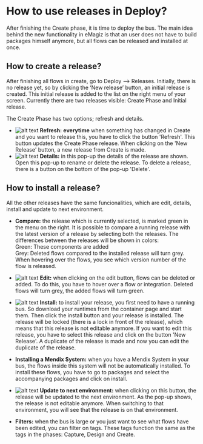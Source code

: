 # How to use releases in Deploy?
After finishing the Create phase, it is time to deploy the bus. The main idea behind the new functionality in eMagiz is that an user does not have to build packages himself anymore, but all flows can be released and installed at once.

## How to create a release?
After finishing all flows in create, go to Deploy --> Releases. Initially, there is no release yet, so by clicking the ‘New release’ button, an initial release is created. This initial release is added to the list on the right menu of your screen. Currently there are two releases visible: Create Phase and Initial release. 

The Create Phase has two options; refresh and details.
- ![alt text](https://github.com/emagiz/emdocs/blob/master/howto/Refresh.JPG) **Refresh:** **everytime** when something has changed in Create and you want to release this, you have to click the button 'Refresh'. This button updates the Create Phase release. When clicking on the 'New Release' button, a new release from Create is made. 
- ![alt text](https://github.com/emagiz/emdocs/blob/master/howto/Details.JPG) **Details:**  in this pop-up the details of the release are shown. Open this pop-up to rename or delete the release. To delete a release, there is a button on the bottom of the pop-up 'Delete'.

## How to install a release?
All the other releases have the same funcionalities, which are edit, details, install and update to next environment.
- **Compare:** the release which is currently selected, is marked green in the menu on the right. It is possible to compare a running release with the latest version of a release by selecting both the releases. The differences between the releases will be shown in colors:\
  Green: These components are added \
  Grey: Deleted flows compared to the installed release will turn grey. \
When hovering over the flows, you see which version number of the flow is released.

- ![alt text](https://github.com/emagiz/emdocs/blob/master/howto/Edit.JPG) **Edit:** when clicking on the edit button, flows can be deleted or added. To do this, you have to hover over a flow or integration. Deleted flows will turn grey, the added flows will turn green.

- ![alt text](https://github.com/emagiz/emdocs/blob/master/howto/Install.JPG) **Install:** to install your release, you first need to have a running bus. So download your runtimes from the container page and start them. Then click the install button and your release is installed. The release will be locked (there is a lock in front of the release), which means that this release is not editable anymore. If you want to edit this release, you have to select this release and click on the button 'New Release'. A duplicate of the release is made and now you can edit the duplicate of the release.

- **Installing a Mendix System:** when you have a Mendix System in your bus, the flows inside this system will not be automatically installed. To install these flows, you have to go to packages and select the accompanying packages and click on install.
- ![alt text](https://github.com/emagiz/emdocs/blob/master/howto/PromoteToNextEnvironment.JPG) **Update to next environment:** when clicking on this button, the release will be updated to the next environment. As the pop-up shows, the release is not editable anymore. When switching to that environment, you will see that the release is on that environment.

- **Filters:** when the bus is large or you just want to see what flows have been edited, you can filter on tags. These tags function the same as the tags in the phases: Capture, Design and Create.

